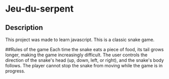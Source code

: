 # Jeu-du-serpent
## Description
This project was made to learn javascript. This is a classic snake game.

##Rules of the game
Each time the snake eats a piece of food, its tail grows longer, making the game increasingly difficult. The user controls the direction of the snake's head (up, down, left, or right), and the snake's body follows. The player cannot stop the snake from moving while the game is in progress.
